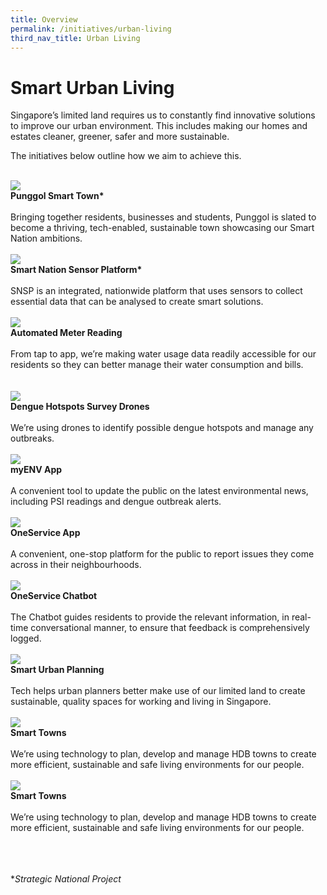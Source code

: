 ```yaml
---
title: Overview
permalink: /initiatives/urban-living
third_nav_title: Urban Living
---
```

# Smart Urban Living

Singapore’s limited land requires us to constantly find innovative solutions to improve our urban environment. This includes making our homes and estates cleaner, greener, safer and more sustainable.

The initiatives below outline how we aim to achieve this.

<br>
<div class="row">
<div class="col"> 
<a href="/initiatives/strategic-national-projects/punggolst"><img src="/images/initiatives/pdd.jpeg"></a><br>
	<div class="header"><b>Punggol Smart Town*</b></div><br>
	<div class="para">Bringing together residents, businesses and students, Punggol is slated to become a thriving, tech-enabled, sustainable town showcasing our Smart Nation ambitions.

</div>
<br>

</div>
	<div class="col"> 
<a href="/initiatives/strategic-national-projects/smart-nation-sensor-platform"><img src="/images/initiatives/smart-nation-sensor-platform-snp.jpeg"></a><br>
		<div class="header"><b>Smart Nation Sensor Platform*<br></b></div><br>
		<div class="para">SNSP is an integrated, nationwide platform that uses sensors to collect essential data that can be analysed to create smart solutions.
</div>
<br>

</div>
	<div class="col"> 
<a href="/initiatives/urban-living/amr"><img src="/images/initiatives/overview-pages/amr-trial.png"></a><br>
		<div class="header"><b>Automated Meter Reading</b></div><br>
		<div class="para">From tap to app, we’re making water usage data readily accessible for our residents so they can better manage their water consumption and bills.
</div>
<br></div></div>


<br>
<div class="row">
<div class="col"> 
<a href="/initiatives/urban-living/dengue-hotspots-survey-drones"><img src="images/initiatives/drone-with-camera-for-dengue-survey.jpg"></a><br>
	<div class="header"><b>Dengue Hotspots Survey Drones</b></div><br>
	<div class="para">We’re using drones to identify possible dengue hotspots and manage any outbreaks.
</div>
<br>

</div>
	<div class="col"> 
<a href="/initiatives/urban-living/myenv-app"><img src="/images/initiatives/overview-pages/myenv.jpeg"></a><br>
	<div class="header"><b>myENV App</b></div><br>
	<div class="para">A convenient tool to update the public on the latest environmental news, including PSI readings and dengue outbreak alerts.
</div>
<br>

</div>
	<div class="col"> 
<a href="/initiatives/urban-living/oneservice-app"><img src="/images/initiatives/overview-pages/oneservice.jpeg"></a><br>
    <div class="header"><b>OneService App</b></div><br>
    <div class="para">A convenient, one-stop platform for the public to report issues they come across in their neighbourhoods.
</div>
<br></div></div>

<div class="row">
<div class="col"> 
<a href="/initiatives/urban-living/oneservice-chatbot"><img src="/images/initiatives/overview-pages/oneservice.jpeg"></a><br>
    <div class="header"><b>OneService Chatbot</b></div><br>
    <div class="para">The Chatbot guides residents to provide the relevant information, in real-time conversational manner, to ensure that feedback is comprehensively logged. 
</div>
<br>

</div>
	<div class="col"> 
<a href="/initiatives/urban-living/urban-planning"><img src="/images/initiatives/overview-pages/planning-people-businesses.png"></a><br>
     <div class="header"><b>Smart Urban Planning</b></div><br>
    <div class="para">Tech helps urban planners better make use of our limited land to create sustainable, quality spaces for working and living in Singapore.
</div>
<br>

</div>
	<div class="col"> 
<a href="/initiatives/urban-living/smart-towns"><img src="/images/initiatives/overview-pages/smart-towns.png"></a><br>
    <div class="header"><b>Smart Towns</b></div><br>
    <div class="para">We’re using technology to plan, develop and manage HDB towns to create more efficient, sustainable and safe living environments for our people.
</div>
<br></div></div>

<div class="row">
<div class="col"> 
<a href="/initiatives/urban-living/smart-towns"><img src="/images/initiatives/overview-pages/smart-towns.png"></a><br>
    <div class="header"><b>Smart Towns</b></div><br>
    <div class="para">We’re using technology to plan, develop and manage HDB towns to create more efficient, sustainable and safe living environments for our people.
</div>
<br>

</div>
	<div class="col">
</div>
<br>

</div>
	<div class="col"> 
</div>
<br></div></div>


**Strategic National Project*